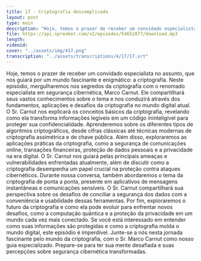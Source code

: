 ```yaml
---
title: 17 - Criptografia descomplicada
layout: post
type: main
description: "Hoje, temos o prazer de receber um convidado especialista no assunto, que nos guiará por um mundo fascinante e enigmático: a criptografia. Neste episódio, mergulharemos nos segredos da criptografia com o renomado especialista em segurança cibernética, Marco Carnut. Ele compartilhará seus vastos conhecimentos sobre o tema e nos conduzirá através dos fundamentos, aplicações e desafios da criptografia no mundo digital atual. O Sr. Carnut nos explicará os conceitos básicos da criptografia, revelando como ela transforma informações legíveis em um código ininteligível para proteger sua confidencialidade. Aprenderemos sobre os diferentes tipos de algoritmos criptográficos, desde cifras clássicas até técnicas modernas de criptografia assimétrica e de chave pública. Além disso, exploraremos as aplicações práticas da criptografia, como a segurança de comunicações online, transações financeiras, proteção de dados pessoais e a privacidade na era digital. O Sr. Carnut nos guiará pelas principais ameaças e vulnerabilidades enfrentadas atualmente, além de discutir como a criptografia desempenha um papel crucial na proteção contra ataques cibernéticos. Durante nossa conversa, também abordaremos o tema da criptografia de ponta a ponta, presente em aplicativos de mensagens instantâneas e comunicações sensíveis. O Sr. Carnut compartilhará sua perspectiva sobre os desafios de conciliar a segurança dos dados com a conveniência e usabilidade dessas ferramentas. Por fim, exploraremos o futuro da criptografia e como ela pode evoluir para enfrentar novos desafios, como a computação quântica e a proteção da privacidade em um mundo cada vez mais conectado. Se você está interessado em entender como suas informações são protegidas e como a criptografia molda o mundo digital, este episódio é imperdível. Junte-se a nós nesta jornada fascinante pelo mundo da criptografia, com o Sr. Marco Carnut como nosso guia especializado. Prepare-se para ter sua mente desafiada e suas percepções sobre segurança cibernética transformadas."
file: https://api.spreaker.com/v2/episodes/54652077/download.mp3
length: 
videoid: 
cover: "../assets/img/417.png"
transcription: "../assets/transcriptions/4/17/17.srt"
---
```


Hoje, temos o prazer de receber um convidado especialista no assunto, que nos guiará por um mundo fascinante e enigmático: a criptografia. Neste episódio, mergulharemos nos segredos da criptografia com o renomado especialista em segurança cibernética, Marco Carnut. Ele compartilhará seus vastos conhecimentos sobre o tema e nos conduzirá através dos fundamentos, aplicações e desafios da criptografia no mundo digital atual. O Sr. Carnut nos explicará os conceitos básicos da criptografia, revelando como ela transforma informações legíveis em um código ininteligível para proteger sua confidencialidade. Aprenderemos sobre os diferentes tipos de algoritmos criptográficos, desde cifras clássicas até técnicas modernas de criptografia assimétrica e de chave pública. Além disso, exploraremos as aplicações práticas da criptografia, como a segurança de comunicações online, transações financeiras, proteção de dados pessoais e a privacidade na era digital. O Sr. Carnut nos guiará pelas principais ameaças e vulnerabilidades enfrentadas atualmente, além de discutir como a criptografia desempenha um papel crucial na proteção contra ataques cibernéticos. Durante nossa conversa, também abordaremos o tema da criptografia de ponta a ponta, presente em aplicativos de mensagens instantâneas e comunicações sensíveis. O Sr. Carnut compartilhará sua perspectiva sobre os desafios de conciliar a segurança dos dados com a conveniência e usabilidade dessas ferramentas. Por fim, exploraremos o futuro da criptografia e como ela pode evoluir para enfrentar novos desafios, como a computação quântica e a proteção da privacidade em um mundo cada vez mais conectado. Se você está interessado em entender como suas informações são protegidas e como a criptografia molda o mundo digital, este episódio é imperdível. Junte-se a nós nesta jornada fascinante pelo mundo da criptografia, com o Sr. Marco Carnut como nosso guia especializado. Prepare-se para ter sua mente desafiada e suas percepções sobre segurança cibernética transformadas.